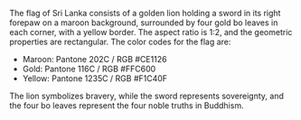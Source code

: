 The flag of Sri Lanka consists of a golden lion holding a sword in its right forepaw on a maroon background, surrounded by four gold bo leaves in each corner, with a yellow border. The aspect ratio is 1:2, and the geometric properties are rectangular. The color codes for the flag are:

- Maroon: Pantone 202C / RGB #CE1126
- Gold: Pantone 116C / RGB #FFC600
- Yellow: Pantone 1235C / RGB #F1C40F

The lion symbolizes bravery, while the sword represents sovereignty, and the four bo leaves represent the four noble truths in Buddhism.